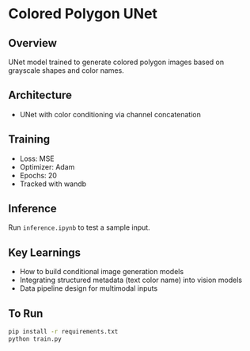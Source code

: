 # Colored Polygon UNet

## Overview
UNet model trained to generate colored polygon images based on grayscale shapes and color names.

## Architecture
- UNet with color conditioning via channel concatenation

## Training
- Loss: MSE
- Optimizer: Adam
- Epochs: 20
- Tracked with wandb

## Inference
Run `inference.ipynb` to test a sample input.

## Key Learnings
- How to build conditional image generation models
- Integrating structured metadata (text color name) into vision models
- Data pipeline design for multimodal inputs

## To Run
```bash
pip install -r requirements.txt
python train.py
```